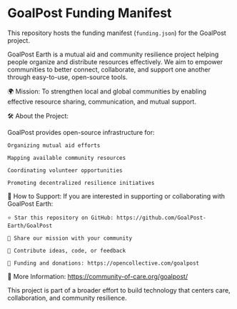 # GoalPost Funding Manifest

This repository hosts the funding manifest (`funding.json`) for the GoalPost project.

GoalPost Earth is a mutual aid and community resilience project helping people organize and distribute resources effectively.
We aim to empower communities to better connect, collaborate, and support one another through easy-to-use, open-source tools.

🌍 Mission:
To strengthen local and global communities by enabling effective resource sharing, communication, and mutual support.

🛠 About the Project:

GoalPost provides open-source infrastructure for:

    Organizing mutual aid efforts

    Mapping available community resources

    Coordinating volunteer opportunities

    Promoting decentralized resilience initiatives

🤝 How to Support:
If you are interested in supporting or collaborating with GoalPost Earth:

    ⭐ Star this repository on GitHub: https://github.com/GoalPost-Earth/GoalPost

    📣 Share our mission with your community

    🤲 Contribute ideas, code, or feedback

    💸 Funding and donations: https://opencollective.com/goalpost

🔗 More Information: https://community-of-care.org/goalpost/


This project is part of a broader effort to build technology that centers care, collaboration, and community resilience.

